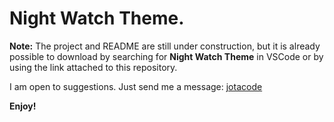 # Night Watch Theme.

**Note:** The project and README are still under construction, but it is already possible to download by searching for **Night Watch Theme** in VSCode or by using the link attached to this repository.

I am open to suggestions. Just send me a message: [jotacode](https://jotacode.dev)

**Enjoy!**
